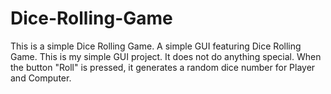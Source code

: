 # Dice-Rolling-Game
This is a simple Dice Rolling Game.
A simple GUI featuring Dice Rolling Game.
This is my simple GUI project.
It does not do anything special.
When the button "Roll" is pressed, it generates a random dice number for Player and Computer.
